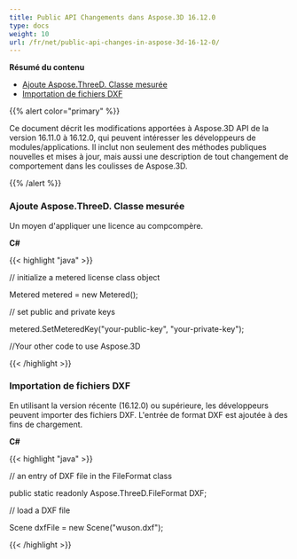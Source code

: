 ```yaml
---
title: Public API Changements dans Aspose.3D 16.12.0
type: docs
weight: 10
url: /fr/net/public-api-changes-in-aspose-3d-16-12-0/
---
```

**Résumé du contenu**

- [Ajoute Aspose.ThreeD. Classe mesurée](#PublicAPIChangesinAspose.3D16.12.0-AddsAspose.ThreeD.MeteredClass)
- [Importation de fichiers DXF](#PublicAPIChangesinAspose.3D16.12.0-ImportingDXFFiles)

{{% alert color="primary" %}} 

Ce document décrit les modifications apportées à Aspose.3D API de la version 16.11.0 à 16.12.0, qui peuvent intéresser les développeurs de modules/applications. Il inclut non seulement des méthodes publiques nouvelles et mises à jour, mais aussi une description de tout changement de comportement dans les coulisses de Aspose.3D.

{{% /alert %}} 
###  **Ajoute Aspose.ThreeD. Classe mesurée**
Un moyen d'appliquer une licence au compcompère.

**C#**

{{< highlight "java" >}}

 // initialize a metered license class object

Metered metered = new Metered();

// set public and private keys

metered.SetMeteredKey("your-public-key", "your-private-key");

//Your other code to use Aspose.3D

{{< /highlight >}}
###  **Importation de fichiers DXF**
En utilisant la version récente (16.12.0) ou supérieure, les développeurs peuvent importer des fichiers DXF. L'entrée de format DXF est ajoutée à des fins de chargement.

**C#**

{{< highlight "java" >}}

 // an entry of DXF file in the FileFormat class

public static readonly Aspose.ThreeD.FileFormat DXF;

// load a DXF file

Scene dxfFile = new Scene("wuson.dxf");

{{< /highlight >}}
